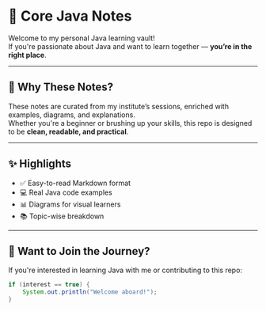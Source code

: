 # 📘 Core Java Notes

Welcome to my personal Java learning vault!  
If you're passionate about Java and want to learn together — **you’re in the right place**.

---

## 🚀 Why These Notes?

These notes are curated from my institute’s sessions, enriched with examples, diagrams, and explanations.  
Whether you're a beginner or brushing up your skills, this repo is designed to be **clean, readable, and practical**.

---

## ✨ Highlights

- ✅ Easy-to-read Markdown format
- 💻 Real Java code examples
- 📊 Diagrams for visual learners
- 📚 Topic-wise breakdown

---

## 🔗 Want to Join the Journey?

If you're interested in learning Java with me or contributing to this repo:

```java
if (interest == true) {
    System.out.println("Welcome aboard!");
}
